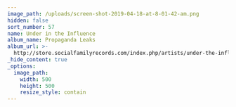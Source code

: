```yaml
---
image_path: /uploads/screen-shot-2019-04-18-at-8-01-42-am.png
hidden: false
sort_number: 57
name: Under in the Influence
album_name: Propaganda Leaks
album_url: >-
  http://store.socialfamilyrecords.com/index.php/artists/under-the-influence.html
_hide_content: true
_options:
  image_path:
    width: 500
    height: 500
    resize_style: contain
---
```


